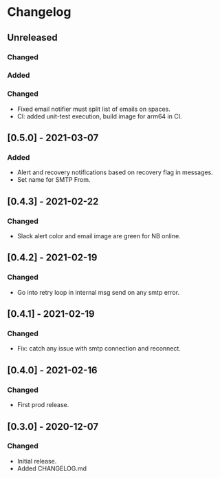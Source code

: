 # Changelog

## Unreleased

### Changed

### Added

### Changed

 - Fixed email notifier must split list of emails on spaces.
 - CI: added unit-test execution, build image for arm64 in CI.

## [0.5.0] - 2021-03-07

### Added

 - Alert and recovery notifications based on recovery flag in messages.
 - Set name for SMTP From.

## [0.4.3] - 2021-02-22

### Changed

 - Slack alert color and email image are green for NB online.

## [0.4.2] - 2021-02-19

### Changed

 - Go into retry loop in internal msg send on any smtp error.

## [0.4.1] - 2021-02-19

### Changed

 - Fix: catch any issue with smtp connection and reconnect.

## [0.4.0] - 2021-02-16

### Changed

  - First prod release.

## [0.3.0] - 2020-12-07

### Changed

  - Initial release.
  - Added CHANGELOG.md
